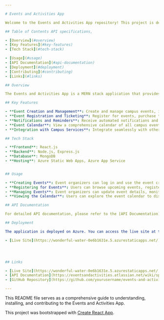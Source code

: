```yaml
---

# Events and Activities App

Welcome to the Events and Activities App repository! This project is designed to coordinate and manage all campus events, enhancing engagement and participation by providing a centralized platform for event creation, management, ticketing, and notifications.

## Table of Contents API specifications, 

- [Overview](#overview)
- [Key Features](#key-features)
- [Tech Stack](#tech-stack)

- [Usage](#usage)
- [API Documentation](#api-documentation)
- [Deployment](#deployment)
- [Contributing](#contributing)
- [Links](#links)

## Overview

The Events and Activities App is a MERN stack application that provides tools for students and staff to easily create, manage, and participate in campus events. The app includes features such as event registration, ticketing, notifications, and an integrated calendar view.

## Key Features

- **Event Creation and Management**: Create and manage campus events, including detailed descriptions, schedules, and locations.
- **Event Registration and Ticketing**: Register for events, purchase tickets, and receive digital tickets.
- **Notifications and Reminders**: Receive automated notifications and reminders about upcoming events.
- **Event Calendar**: View a comprehensive calendar of all campus events.
- **Integration with Campus Services**: Integrate seamlessly with other campus systems like Classroom Management, Campus Safety, and Transportation Management.

## Tech Stack

- **Frontend**: React.js
- **Backend**: Node.js, Express.js
- **Database**: MongoDB
- **Hosting**: Azure Static Web Apps, Azure App Service


## Usage

- **Creating Events**: Event organizers can log in and use the event creation interface to set up new events.
- **Registering for Events**: Users can browse upcoming events, register, and purchase tickets.
- **Managing Events**: Event organizers can update event details, monitor registrations, and send notifications.
- **Viewing the Calendar**: Users can explore the event calendar to discover events by date, type, or location.

## API Documentation

For detailed API documentation, please refer to the [API Documentation](#) (insert link to API documentation).

## Deployment

The application is deployed on Azure. You can access the live site at the following link:

- [Live Site](https://wonderful-water-0e6b1631e.5.azurestaticapps.net/) (insert link to deployed site)




## Links

- [Live Site](https://wonderful-water-0e6b1631e.5.azurestaticapps.net/)
- [API Documentation](https://eventsandactivities.atlassian.net/wiki/spaces/~71202058f0a4b7eafc47618aff3831b1eb33fa/pages/edit-v2/655600?draftShareId=c100078d-de6d-481c-b42c-eab8077f64de)
- [GitHub Repository](https://github.com/yourusername/events-and-activities-app)

---
```


This README file serves as a comprehensive guide to understanding, installing, and contributing to the Events and Activities App.

This project was bootstrapped with [Create React App](https://github.com/facebook/create-react-app).
